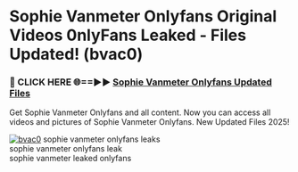 # Sophie Vanmeter Onlyfans Original Videos 0nlyFans Leaked - Files Updated! (bvac0)

<h3>🔴 CLICK HERE 🌐==►► <a href="https://tinyurl.com/x26r9saj" rel="nofollow">Sophie Vanmeter Onlyfans Updated Files</a></h3>

Get Sophie Vanmeter Onlyfans and all content. Now you can access all videos and pictures of Sophie Vanmeter Onlyfans. New Updated Files 2025!

[![bvac0](https://i.imgur.com/LkgZPqh.gif)](https://tinyurl.com/x26r9saj)
sophie vanmeter onlyfans leaks<br>
sophie vanmeter onlyfans leak<br>
sophie vanmeter leaked onlyfans